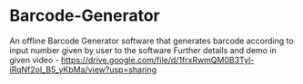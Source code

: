 # Barcode-Generator
An offline Barcode Generator software that generates barcode according to input number given by user to the software
Further details and demo in given video - https://drive.google.com/file/d/1frxRwmQM0B3Tyl-iRqNf2ol_B5_yKbMa/view?usp=sharing
